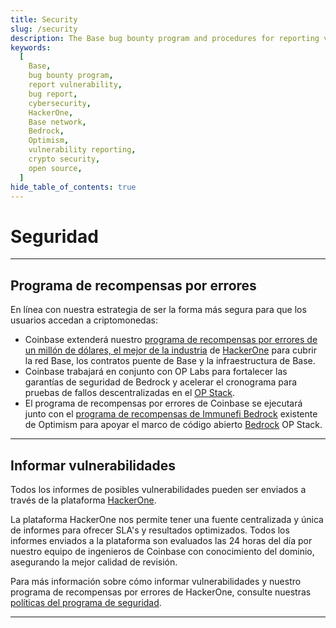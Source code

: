 ```yaml
---
title: Security
slug: /security
description: The Base bug bounty program and procedures for reporting vulnerabilities.
keywords:
  [
    Base,
    bug bounty program,
    report vulnerability,
    bug report,
    cybersecurity,
    HackerOne,
    Base network,
    Bedrock,
    Optimism,
    vulnerability reporting,
    crypto security,
    open source,
  ]
hide_table_of_contents: true
---
```


# Seguridad

---

## Programa de recompensas por errores

En línea con nuestra estrategia de ser la forma más segura para que los usuarios accedan a criptomonedas:

- Coinbase extenderá nuestro [programa de recompensas por errores de un millón de dólares, el mejor de la industria](https://www.coinbase.com/blog/celebrating-10-years-of-our-bug-bounty-program) de [HackerOne](https://hackerone.com/coinbase?type=team) para cubrir la red Base, los contratos puente de Base y la infraestructura de Base.
- Coinbase trabajará en conjunto con OP Labs para fortalecer las garantías de seguridad de Bedrock y acelerar el cronograma para pruebas de fallos descentralizadas en el [OP Stack](https://stack.optimism.io/).
- El programa de recompensas por errores de Coinbase se ejecutará junto con el [programa de recompensas de Immunefi Bedrock](https://immunefi.com/bounty/optimism/) existente de Optimism para apoyar el marco de código abierto [Bedrock](https://stack.optimism.io/docs/releases/bedrock/) OP Stack.

---

## Informar vulnerabilidades

Todos los informes de posibles vulnerabilidades pueden ser enviados a través de la plataforma [HackerOne](https://hackerone.com/coinbase).

La plataforma HackerOne nos permite tener una fuente centralizada y única de informes para ofrecer SLA's y resultados optimizados. Todos los informes enviados a la plataforma son evaluados las 24 horas del día por nuestro equipo de ingenieros de Coinbase con conocimiento del dominio, asegurando la mejor calidad de revisión.

Para más información sobre cómo informar vulnerabilidades y nuestro programa de recompensas por errores de HackerOne, consulte nuestras [políticas del programa de seguridad](https://hackerone.com/coinbase?view_policy=true).

---